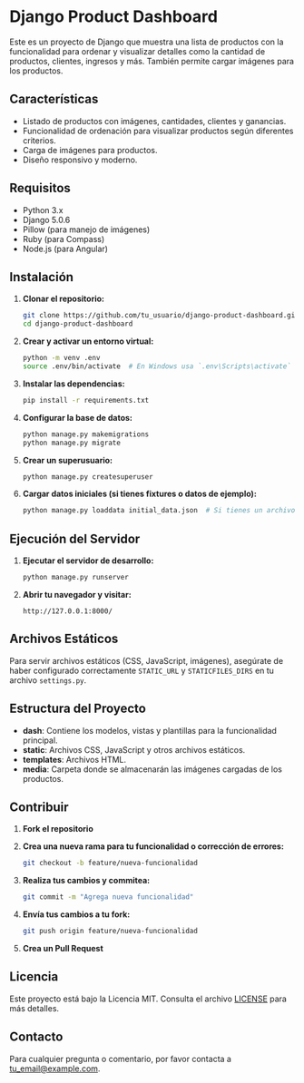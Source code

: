 # Django Product Dashboard

Este es un proyecto de Django que muestra una lista de productos con la funcionalidad para ordenar y visualizar detalles como la cantidad de productos, clientes, ingresos y más. También permite cargar imágenes para los productos.

## Características

- Listado de productos con imágenes, cantidades, clientes y ganancias.
- Funcionalidad de ordenación para visualizar productos según diferentes criterios.
- Carga de imágenes para productos.
- Diseño responsivo y moderno.

## Requisitos

- Python 3.x
- Django 5.0.6
- Pillow (para manejo de imágenes)
- Ruby (para Compass)
- Node.js (para Angular)

## Instalación

1. **Clonar el repositorio:**

    ```bash
    git clone https://github.com/tu_usuario/django-product-dashboard.git
    cd django-product-dashboard
    ```

2. **Crear y activar un entorno virtual:**

    ```bash
    python -m venv .env
    source .env/bin/activate  # En Windows usa `.env\Scripts\activate`
    ```

3. **Instalar las dependencias:**

    ```bash
    pip install -r requirements.txt
    ```

4. **Configurar la base de datos:**

    ```bash
    python manage.py makemigrations
    python manage.py migrate
    ```

5. **Crear un superusuario:**

    ```bash
    python manage.py createsuperuser
    ```

6. **Cargar datos iniciales (si tienes fixtures o datos de ejemplo):**

    ```bash
    python manage.py loaddata initial_data.json  # Si tienes un archivo de datos iniciales
    ```

## Ejecución del Servidor

1. **Ejecutar el servidor de desarrollo:**

    ```bash
    python manage.py runserver
    ```

2. **Abrir tu navegador y visitar:**

    ```text
    http://127.0.0.1:8000/
    ```

## Archivos Estáticos

Para servir archivos estáticos (CSS, JavaScript, imágenes), asegúrate de haber configurado correctamente `STATIC_URL` y `STATICFILES_DIRS` en tu archivo `settings.py`.

## Estructura del Proyecto

- **dash**: Contiene los modelos, vistas y plantillas para la funcionalidad principal.
- **static**: Archivos CSS, JavaScript y otros archivos estáticos.
- **templates**: Archivos HTML.
- **media**: Carpeta donde se almacenarán las imágenes cargadas de los productos.

## Contribuir

1. **Fork el repositorio**
2. **Crea una nueva rama para tu funcionalidad o corrección de errores:**

    ```bash
    git checkout -b feature/nueva-funcionalidad
    ```

3. **Realiza tus cambios y commitea:**

    ```bash
    git commit -m "Agrega nueva funcionalidad"
    ```

4. **Envía tus cambios a tu fork:**

    ```bash
    git push origin feature/nueva-funcionalidad
    ```

5. **Crea un Pull Request**

## Licencia

Este proyecto está bajo la Licencia MIT. Consulta el archivo [LICENSE](LICENSE) para más detalles.

## Contacto

Para cualquier pregunta o comentario, por favor contacta a [tu_email@example.com](mailto:tu_email@example.com).


